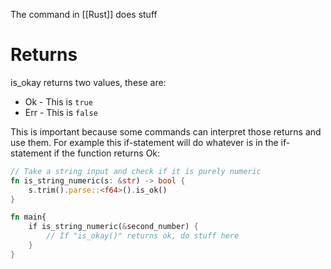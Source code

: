 The command in [[Rust]] does stuff


# Returns

is_okay returns two values, these are:
- Ok - This is `true`
- Err - This is `false`

This is important because some commands can interpret those returns and use them. For example this if-statement will do whatever is in the if-statement if the function returns Ok:

```Rust
// Take a string input and check if it is purely numeric
fn is_string_numeric(s: &str) -> bool {
	s.trim().parse::<f64>().is_ok()
}

fn main{
	if is_string_numeric(&second_number) {
		// If "is_okay()" returns ok, do stuff here
	}
}
```